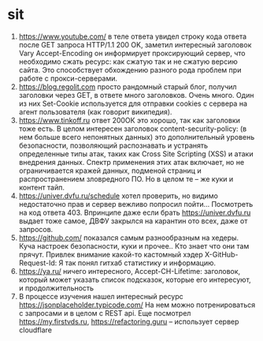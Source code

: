 # sit
1)	https://www.youtube.com/ в теле ответа увидел строку кода ответа после GET запроса
HTTP/1.1 200 OK, заметил интересный заголовок Vary Accept-Encoding он информирует проксирующий сервер, что необходимо сжать ресурс: как сжатую так и не сжатую версию сайта. Это способствует обхождению разного рода проблем при работе с прокси-серверами.
2)	https://blog.regolit.com просто рандомный старый блог, получил заголовки через GEТ, в ответе много заголовков. Очень много. Один из них Set-Cookie используется для отправки cookies с сервера на агент пользователя (как говорит википедия).
3)	https://www.tinkoff.ru ответ 200ОК это хорошо, так как заголовки тоже есть. В целом интересен заголовок content-security-policy: (в нем больше всего непонятных данных) это дополнительный уровень безопасности, позволяющий распознавать и устранять определенные типы атак, таких как Cross Site Scripting (XSS) и атаки внедрения данных. Спектр применения этих атак включает, но не ограничивается кражей данных, подменой страниц и распространением зловредного ПО. Но в целом те – же куки и контент тайп.
4)	https://univer.dvfu.ru/schedule хотел проверить, но видимо недостаточно прав и сервер вежливо попросил пойти… Посмотреть на код ответа 403. Впринципе даже если брать https://univer.dvfu.ru выдает тоже самое, ДВФУ закрылся на карантин ото всех, даже от запросов.
5)	https://github.com/ показался самым разнообразным на хедеры. Куча настроек безопасности, куки и прочее.. Кто знает что они там прячут. Привлек внимание какой-то кастомный хэдер X-GitHub-Request-Id: Я так понял гитхаб статистику и информацию.
6)	https://ya.ru/ ничего интересного, Accept-CH-Lifetime: заголовок, который может указать список подсказок, которые его интересуют, и продолжительность
7)	В процессе изучения нашел интересный ресурс https://jsonplaceholder.typicode.com/
На нем можно потренироваться с запросами и в целом с REST api.
Еще посмотрел https://my.firstvds.ru, https://refactoring.guru – использует сервер cloudflare


